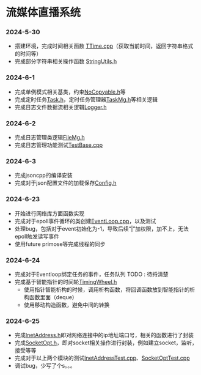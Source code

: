
# 流媒体直播系统
### 2024-5-30
- 搭建环境，完成时间相关函数 [TTime.cpp](src/base/TTime.cpp)（获取当前时间，返回字符串格式的时间等）
- 完成部分字符串相关操作函数 [StringUtils.h](src/base/StringUtils.h)
### 2024-6-1
- 完成单例模式相关基类，约束[NoCopyable.h](src/base/NoCopyable.h)等
- 完成定时任务[Task.h](src/base/Task.h)，定时任务管理器[TaskMg.h](src/base/TaskMg.h)等相关逻辑
- 完成日志文件数据流相关逻辑[Logger.h](src/base/Logger.h)
### 2024-6-2
- 完成日志管理类逻辑[FileMg.h](src/base/FileMg.h)
- 完成日志管理功能测试[TestBase.cpp](src/base/TestBase.cpp)
### 2024-6-3
- 完成jsoncpp的编译安装
- 完成对于json配置文件的加载保存[Config.h](src/base/Config.h)
### 2024-6-23
- 开始进行网络库方面函数实现
- 完成对于epoll事件循环的类创建[EventLoop.cpp](src/network/net/EventLoop.cpp)，以及测试
- 处理bug，包括对于event初始化为-1，导致后续“|”加权限，加不上，无法epoll触发读写事件
- 使用future primose等完成线程的同步
### 2024-6-24
- 完成对于Eventloop绑定任务的事件，任务队列 TODO : 待捋清楚
- 完成基于智能指针的时间轮[TimingWheel.h](src/network/net/TimingWheel.h)
    - 使用指针智能析构的时候，调用析构函数，将回调函数放到智能指针的析构函数里面（deque）
    - 使用移动构造函数，避免中间的转换
### 2024-6-25
- 完成[InetAddress.h](src/network/base/InetAddress.h)即对网络连接中的ip地址端口号，相关的函数进行了封装
- 完成[SocketOpt.h](src/network/base/SocketOpt.h)，即对socket相关操作进行封装，例如建立socket，监听，接受等等
- 完成对于以上两个模块的测试[InetAddressTest.cpp](src/network/net/tests/InetAddressTest.cpp)、[SocketOptTest.cpp](src/network/net/tests/SocketOptTest.cpp)
- 调试bug，少写了个s。。。